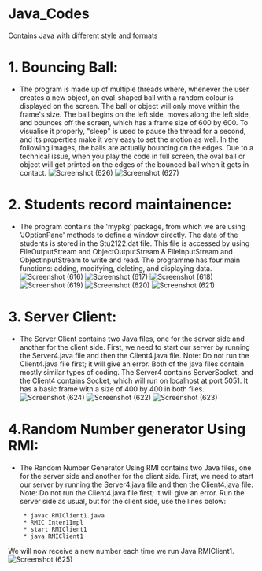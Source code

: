 # Java_Codes
Contains Java with different style and formats
# 1. Bouncing Ball:
* The program is made up of multiple threads where, whenever the user creates a new object, an oval-shaped ball with a random colour is displayed on the screen. The ball or object will only move within the frame's size. The ball begins on the left side, moves along the left side, and bounces off the screen, which has a frame size of 600 by 600. To visualise it properly, "sleep" is used to pause the thread for a second, and its properties make it very easy to set the motion as well. In the following images, the balls are actually bouncing on the edges. Due to a technical issue, when you play the code in full screen, the oval ball or object will get printed on the edges of the bounced ball when it gets in contact.
![Screenshot (626)](https://user-images.githubusercontent.com/112277897/218144206-9c9e3956-0a7f-4889-9e6b-9190a701e6bb.png)
![Screenshot (627)](https://user-images.githubusercontent.com/112277897/218144211-ad6327dd-ea6f-48df-af73-b4038c9a8525.png)
# 2. Students record maintainence:
* The program contains the 'mypkg' package, from which we are using 'JOptionPane' methods to define a window directly. The data of the students is stored in the Stu2122.dat file. This file is accessed by using FileOutputStream and ObjectOutputStream & FileInputStream and ObjectInputStream to write and read. The programme has four main functions: adding, modifying, deleting, and displaying data.
![Screenshot (616)](https://user-images.githubusercontent.com/112277897/217444244-0bcf2f75-cf9b-4db0-b848-cbd726d052c1.png)
![Screenshot (617)](https://user-images.githubusercontent.com/112277897/217444245-3d39d499-b5c5-4ecd-8ea2-6abec11ee72a.png)
![Screenshot (618)](https://user-images.githubusercontent.com/112277897/217444247-e3ddd323-7893-4e76-8f11-6eeab5ba5bbe.png)
![Screenshot (619)](https://user-images.githubusercontent.com/112277897/217444345-7354892d-7a91-42e2-ad29-6fd8d84c0bf6.png)
![Screenshot (620)](https://user-images.githubusercontent.com/112277897/217444347-3bec3867-be13-459a-bd2a-1e724b60c9c9.png)
![Screenshot (621)](https://user-images.githubusercontent.com/112277897/217444348-4679db72-a790-4a8b-807b-cdbd88083447.png)
# 3. Server Client:
* The Server Client contains two Java files, one for the server side and another for the client side. First, we need to start our server by running the Server4.java file and then the Client4.java file. Note: Do not run the Client4.java file first; it will give an error. Both of the java files contain mostly similar types of coding. The Server4 contains ServerSocket, and the Client4 contains Socket, which will run on localhost at port 5051. It has a basic frame with a size of 400 by 400 in both files. 
![Screenshot (624)](https://user-images.githubusercontent.com/112277897/217444359-0ac09099-1c44-4612-bca0-9d8ca6e121b4.png)
![Screenshot (622)](https://user-images.githubusercontent.com/112277897/217444351-d98e13ba-191f-478a-86f7-595874371e02.png)
![Screenshot (623)](https://user-images.githubusercontent.com/112277897/217444356-9c55e1c1-a687-4e28-9057-e6e4c6999d0f.png)
# 4.Random Number generator Using RMI:
* The Random Number Generator Using RMI contains two Java files, one for the server side and another for the client side. First, we need to start our server by running the Server4.java file and then the Client4.java file. Note: Do not run the Client4.java file first; it will give an error. Run the server side as usual, but for the client side, use the lines below:
     ```
      * javac RMIClient1.java
      * RMIC Inter1Impl
      * start RMIClient1
      * java RMIClient1
     ```
We will now receive a new number each time we run Java RMIClient1. 
![Screenshot (625)](https://user-images.githubusercontent.com/112277897/217444361-d2f51e64-b0d9-49f8-9a20-7218387f2a61.png)
